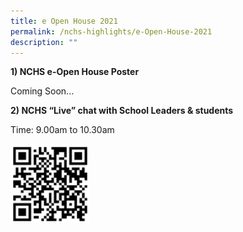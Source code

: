 ```yaml
---
title: e Open House 2021
permalink: /nchs-highlights/e-Open-House-2021
description: ""
---
```

**1) NCHS e-Open House Poster**

Coming Soon...

**2) NCHS “Live” chat with School Leaders & students**

Time: 9.00am to 10.30am

<img src="/images/openhouse2021.png" 
     style="width:25%;float:left">
